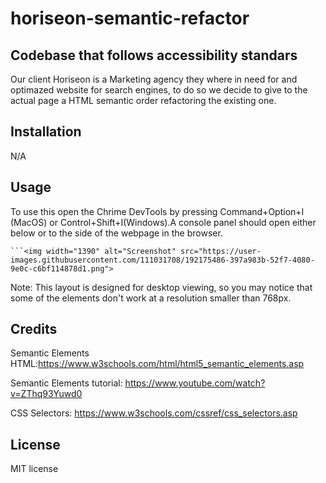 # horiseon-semantic-refactor


##  Codebase that follows accessibility standars 


Our client Horiseon is a Marketing agency they where in need for and optimazed website for search engines, to do so
we decide to give to the actual page a HTML semantic order refactoring the existing one. 


## Installation

N/A

## Usage

To use this open the Chrime DevTools by pressing Command+Option+I (MacOS) or Control+Shift+I(Windows).A console panel should open either below or to the side of the webpage in the browser.


    ```<img width="1390" alt="Screenshot" src="https://user-images.githubusercontent.com/111031708/192175486-397a983b-52f7-4080-9e0c-c6bf114878d1.png">


  Note: This layout is designed for desktop viewing, so you may notice that some of the elements don't work at a resolution smaller than 768px. 
    

## Credits

Semantic Elements HTML:https://www.w3schools.com/html/html5_semantic_elements.asp

Semantic Elements tutorial: https://www.youtube.com/watch?v=ZThq93Yuwd0

CSS Selectors: https://www.w3schools.com/cssref/css_selectors.asp


## License

MIT license 


